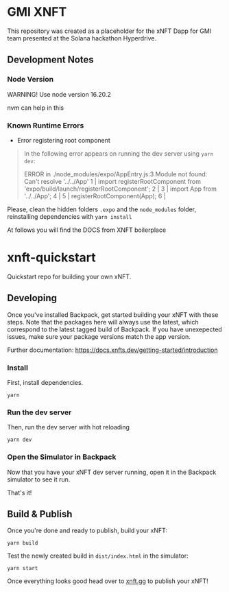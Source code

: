 # GMI XNFT

This repository was created as a placeholder for the xNFT Dapp for GMI team presented at the Solana hackathon Hyperdrive.


## Development Notes

### Node Version

WARNING! Use node version 16.20.2

nvm can help in this 

### Known Runtime Errors

* Error registering root component

> In the following error appears on running the dev server using `yarn dev`:
> 
> ERROR in ./node_modules/expo/AppEntry.js:3
> Module not found: Can't resolve '../../App'
>   1 | import registerRootComponent from 'expo/build/launch/registerRootComponent';
>   2 |
>  3 | import App from '../../App';
>  4 |
>  5 | registerRootComponent(App);
>  6 |

Please, clean the hidden folders `.expo` and the `node_modules` folder, reinstalling dependencies with `yarn install`


At follows you will find the DOCS from XNFT boilerplace

# xnft-quickstart

Quickstart repo for building your own xNFT.

## Developing

Once you've installed Backpack, get started building your xNFT with these steps. Note that the packages here will always use the latest, which correspond to the latest tagged build of Backpack. If you have unexepected issues, make sure your package versions match the app version.

Further documentation: https://docs.xnfts.dev/getting-started/introduction

### Install

First, install dependencies.

```
yarn
```

### Run the dev server

Then, run the dev server with hot reloading

```
yarn dev
```

### Open the Simulator in Backpack

Now that you have your xNFT dev server running, open it in the Backpack simulator to see it run.

That's it!


## Build & Publish

Once you're done and ready to publish, build your xNFT:

```
yarn build
```

Test the newly created build in `dist/index.html` in the simulator:

```
yarn start
```

Once everything looks good head over to [xnft.gg](https://www.xnft.gg) to publish your xNFT!
